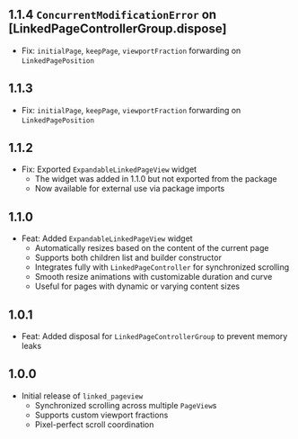 ## 1.1.4 ``ConcurrentModificationError`` on [LinkedPageControllerGroup.dispose]

* Fix: ``initialPage``, ``keepPage``, ``viewportFraction`` forwarding on `LinkedPagePosition`

## 1.1.3

* Fix: ``initialPage``, ``keepPage``, ``viewportFraction`` forwarding on `LinkedPagePosition`

## 1.1.2

* Fix: Exported `ExpandableLinkedPageView` widget
    - The widget was added in 1.1.0 but not exported from the package
    - Now available for external use via package imports

## 1.1.0

* Feat: Added `ExpandableLinkedPageView` widget
    - Automatically resizes based on the content of the current page
    - Supports both children list and builder constructor
    - Integrates fully with `LinkedPageController` for synchronized scrolling
    - Smooth resize animations with customizable duration and curve
    - Useful for pages with dynamic or varying content sizes

## 1.0.1

* Feat: Added disposal for `LinkedPageControllerGroup` to prevent memory leaks

## 1.0.0

* Initial release of `linked_pageview`
    - Synchronized scrolling across multiple `PageView`s
    - Supports custom viewport fractions
    - Pixel-perfect scroll coordination
